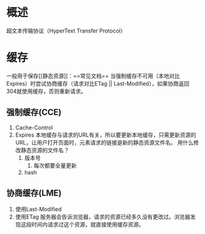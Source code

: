 # 概述
超文本传输协议（HyperText Transfer Protocol）
# 缓存
一般用于保存[[静态资源]]：==常见文档==
当强制缓存不可用（本地对比Expires）时尝试协商缓存（请求对比ETag || Last-Modified），如果协商返回304就使用缓存，否则重新请求。
## 强制缓存(CCE)
1. Cache-Control
2. Expires
本地缓存与请求的URL有关，所以要更新本地缓存，只需更新资源的URL，让用户打开页面时，元素请求的链接是新的静态资源文件名。
用什么修改静态资源的文件名？
	1. 版本号
		1. 每次都要全量更新
	2. hash
## 协商缓存(LME)
1. 使用Last-Modified
2. 使用ETag
服务器会告诉浏览器，请求的资源已经多久没有更改过。浏览器发现这段时间内请求过这个资源，就直接使用缓存资源。
